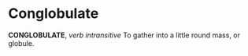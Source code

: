 # Conglobulate

**CONGLOBULATE**, _verb intransitive_ To gather into a little round mass, or globule.